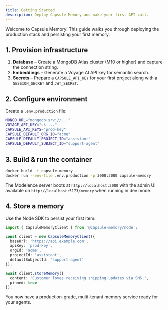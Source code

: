 ```yaml
---
title: Getting Started
description: Deploy Capsule Memory and make your first API call.
---
```


Welcome to Capsule Memory! This guide walks you through deploying the production stack and persisting your first memory.

## 1. Provision infrastructure

1. **Database** – Create a MongoDB Atlas cluster (M10 or higher) and capture the connection string.
2. **Embeddings** – Generate a Voyage AI API key for semantic search.
3. **Secrets** – Prepare a `CAPSULE_API_KEY` for your first project along with a `SESSION_SECRET` and `JWT_SECRET`.

## 2. Configure environment

Create a `.env.production` file:

```bash
MONGO_URL="mongodb+srv://..."
VOYAGE_API_KEY="sk-..."
CAPSULE_API_KEYS="prod-key"
CAPSULE_DEFAULT_ORG_ID="acme"
CAPSULE_DEFAULT_PROJECT_ID="assistant"
CAPSULE_DEFAULT_SUBJECT_ID="support-agent"
```

## 3. Build & run the container

```bash
docker build -t capsule-memory .
docker run --env-file .env.production -p 3000:3000 capsule-memory
```

The Modelence server boots at `http://localhost:3000` with the admin UI available on `http://localhost:5173/memory` when running in dev mode.

## 4. Store a memory

Use the Node SDK to persist your first item:

```ts
import { CapsuleMemoryClient } from '@capsule-memory/node';

const client = new CapsuleMemoryClient({
  baseUrl: 'https://api.example.com',
  apiKey: 'prod-key',
  orgId: 'acme',
  projectId: 'assistant',
  defaultSubjectId: 'support-agent'
});

await client.storeMemory({
  content: 'Customer loves receiving shipping updates via SMS.',
  pinned: true
});
```

You now have a production-grade, multi-tenant memory service ready for your agents.
